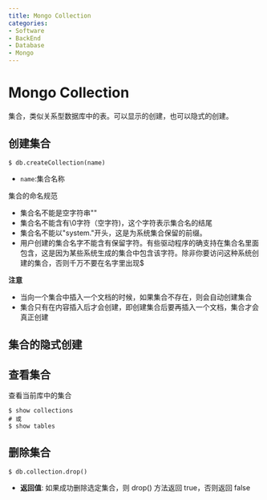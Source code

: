 ```yaml
---
title: Mongo Collection
categories:
- Software
- BackEnd
- Database
- Mongo
---
```

# Mongo Collection

集合，类似关系型数据库中的表。可以显示的创建，也可以隐式的创建。

## 创建集合

```shell
$ db.createCollection(name)
```

- `name`:集合名称

集合的命名规范

- 集合名不能是空字符串""
- 集合名不能含有\0字符（空字符)，这个字符表示集合名的结尾
- 集合名不能以"system."开头，这是为系统集合保留的前缀。 
- 用户创建的集合名字不能含有保留字符。有些驱动程序的确支持在集合名里面包含，这是因为某些系统生成的集合中包含该字符。除非你要访问这种系统创建的集合，否则千万不要在名字里出现$

**注意**

- 当向一个集合中插入一个文档的时候，如果集合不存在，则会自动创建集合
- 集合只有在内容插入后才会创建，即创建集合后要再插入一个文档，集合才会真正创建

## 集合的隐式创建

## 查看集合

查看当前库中的集合

```shell
$ show collections
# 或
$ show tables
```

## 删除集合

```shell
$ db.collection.drop()
```

- **返回值**: 如果成功删除选定集合，则 drop() 方法返回 true，否则返回 false